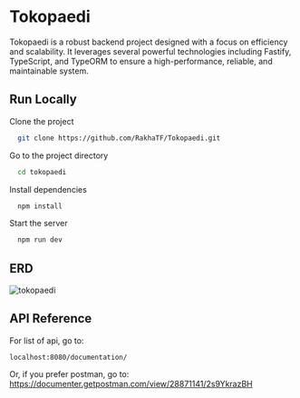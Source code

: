 
# Tokopaedi

Tokopaedi is a robust backend project designed with a focus on efficiency and scalability. It leverages several powerful technologies including Fastify, TypeScript, and TypeORM to ensure a high-performance, reliable, and maintainable system.


## Run Locally

Clone the project

```bash
  git clone https://github.com/RakhaTF/Tokopaedi.git
```

Go to the project directory

```bash
  cd tokopaedi
```

Install dependencies

```bash
  npm install
```

Start the server

```bash
  npm run dev
```

## ERD
![tokopaedi](https://github.com/RakhaTF/Tokopaedi/assets/77679643/b1dd9d8b-df79-459d-bfaa-f26f53322895)


## API Reference

For list of api, go to:
```
localhost:8080/documentation/
```
Or, if you prefer postman, go to:
https://documenter.getpostman.com/view/28871141/2s9YkrazBH



